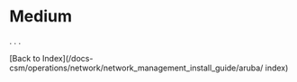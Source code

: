 # Medium

.
.
.

[Back to Index](/docs-csm/operations/network/network_management_install_guide/aruba/
index)
